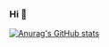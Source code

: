 ### Hi 👋

[![Anurag's GitHub stats](https://github-readme-stats.vercel.app/api?username=zhan994)](https://github.com/anuraghazra/github-readme-stats)
